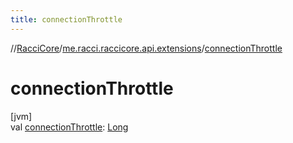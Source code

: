 ```yaml
---
title: connectionThrottle
---
```

//[RacciCore](../../index.html)/[me.racci.raccicore.api.extensions](index.html)/[connectionThrottle](connection-throttle.html)



# connectionThrottle



[jvm]\
val [connectionThrottle](connection-throttle.html): [Long](https://kotlinlang.org/api/latest/jvm/stdlib/kotlin/-long/index.html)




